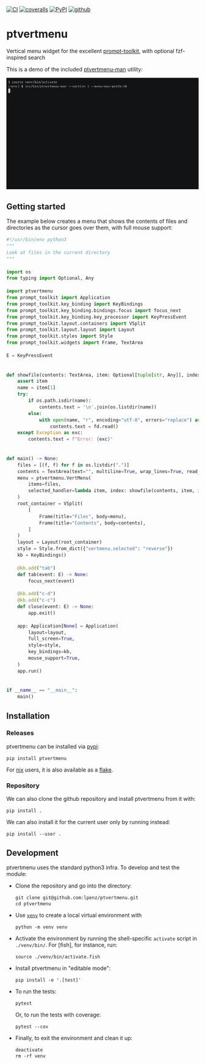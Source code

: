 [![CI](https://github.com/lpenz/ptvertmenu/actions/workflows/ci.yml/badge.svg)](https://github.com/lpenz/ptvertmenu/actions/workflows/ci.yml)
[![coveralls](https://coveralls.io/repos/github/lpenz/ptvertmenu/badge.svg?branch=main)](https://coveralls.io/github/lpenz/ptvertmenu?branch=main)
[![PyPI](https://img.shields.io/pypi/v/ptvertmenu)](https://pypi.org/project/ptvertmenu/)
[![github](https://img.shields.io/github/v/release/lpenz/disk-img-tool?logo=github)](https://github.com/lpenz/disk-img-tool/releases)


# ptvertmenu

Vertical menu widget for the excellent [prompt-toolkit], with optional
fzf-inspired search

This is a demo of the included [ptvertmenu-man](src/bin/ptvertmenu-man) utility:

![demo-man](demos/demo-man.gif)


## Getting started

The example below creates a menu that shows the contents of files and
directories as the cursor goes over them, with full mouse support:

```.py
#!/usr/bin/env python3
"""
Look at files in the current directory
"""

import os
from typing import Optional, Any

import ptvertmenu
from prompt_toolkit import Application
from prompt_toolkit.key_binding import KeyBindings
from prompt_toolkit.key_binding.bindings.focus import focus_next
from prompt_toolkit.key_binding.key_processor import KeyPressEvent
from prompt_toolkit.layout.containers import VSplit
from prompt_toolkit.layout.layout import Layout
from prompt_toolkit.styles import Style
from prompt_toolkit.widgets import Frame, TextArea

E = KeyPressEvent


def showfile(contents: TextArea, item: Optional[tuple[str, Any]], index: int) -> None:
    assert item
    name = item[1]
    try:
        if os.path.isdir(name):
            contents.text = '\n'.join(os.listdir(name))
        else:
            with open(name, "r", encoding="utf-8", errors="replace") as fd:
                contents.text = fd.read()
    except Exception as exc:
        contents.text = f"Error: {exc}"


def main() -> None:
    files = [(f, f) for f in os.listdir(".")]
    contents = TextArea(text="", multiline=True, wrap_lines=True, read_only=True)
    menu = ptvertmenu.VertMenu(
        items=files,
        selected_handler=lambda item, index: showfile(contents, item, index),
    )
    root_container = VSplit(
        [
            Frame(title="Files", body=menu),
            Frame(title="Contents", body=contents),
        ]
    )
    layout = Layout(root_container)
    style = Style.from_dict({"vertmenu.selected": "reverse"})
    kb = KeyBindings()

    @kb.add("tab")
    def tab(event: E) -> None:
        focus_next(event)

    @kb.add("c-d")
    @kb.add("c-c")
    def close(event: E) -> None:
        app.exit()

    app: Application[None] = Application(
        layout=layout,
        full_screen=True,
        style=style,
        key_bindings=kb,
        mouse_support=True,
    )
    app.run()


if __name__ == "__main__":
    main()
```

## Installation


### Releases

ptvertmenu can be installed via [pypi]:

```
pip install ptvertmenu
```

For [nix] users, it is also available as a [flake].


### Repository

We can also clone the github repository and install ptvertmenu from it with:

```
pip install .
```

We can also install it for the current user only by running instead:

```
pip install --user .
```


## Development

ptvertmenu uses the standard python3 infra. To develop and test the module:
- Clone the repository and go into the directory:
  ```
  git clone git@github.com:lpenz/ptvertmenu.git
  cd ptvertmenu
  ```
- Use [`venv`] to create a local virtual environment with
  ```
  python -m venv venv
  ```
- Activate the environment by running the shell-specific `activate`
  script in `./venv/bin/`. For [fish], for instance, run:
  ```
  source ./venv/bin/activate.fish
  ```
- Install ptvertmenu in "editable mode":
  ```
  pip install -e '.[test]'
  ```
- To run the tests:
  ```
  pytest
  ```
  Or, to run the tests with coverage:
  ```
  pytest --cov
  ```
- Finally, to exit the environment and clean it up:
  ```
  deactivate
  rm -rf venv
  ```


[pypi]: https://pypi.org/project/ptvertmenu/
[nix]: https://nixos.org/
[flake]: https://nixos.wiki/wiki/Flakes
[`venv`]: https://docs.python.org/3/library/venv.html
[prompt-toolkit]: https://github.com/prompt-toolkit/python-prompt-toolkit

